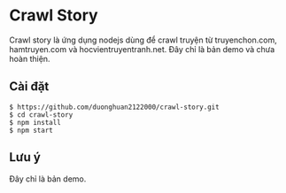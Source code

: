 ﻿# Crawl Story
Crawl story là ứng dụng nodejs dùng để crawl truyện từ truyenchon.com, hamtruyen.com và hocvientruyentranh.net. Đây chỉ là bản demo và chưa hoàn thiện.
## Cài đặt

    $ https://github.com/duonghuan2122000/crawl-story.git
    $ cd crawl-story
    $ npm install
    $ npm start
## Lưu ý
Đây chỉ là bản demo.

